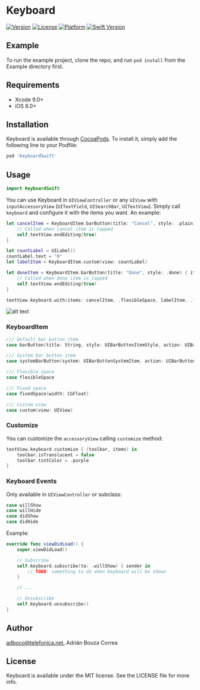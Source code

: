 # Keyboard

[![Version](https://img.shields.io/cocoapods/v/KeyboardSwift.svg?style=flat)](https://cocoapods.org/pods/KeyboardSwift)
[![License](https://img.shields.io/cocoapods/l/KeyboardSwift.svg?style=flat)](https://cocoapods.org/pods/KeyboardSwift)
[![Platform](https://img.shields.io/cocoapods/p/KeyboardSwift.svg?style=flat)](https://cocoapods.org/pods/KeyboardSwift)
[![Swift Version](https://img.shields.io/badge/swift-4.1-orange.svg)](https://cocoapods.org/pods/KeyboardSwift)

## Example

To run the example project, clone the repo, and run `pod install` from the Example directory first.

## Requirements

* Xcode 9.0+
* iOS 8.0+

## Installation

Keyboard is available through [CocoaPods](https://cocoapods.org). To install
it, simply add the following line to your Podfile:

```ruby
pod 'KeyboardSwift'
```

## Usage

```swift
import KeyboardSwift
```

You can use Keyboard in ``UIViewController`` or any ``UIView`` with ``inputAccessoryView`` (``UITextField``, ``UISearchBar``, ``UITextView``). Simply call ``keyboard`` and configure it with the items you want. An example:

```swift
let cancelItem = KeyboardItem.barButton(title: "Cancel", style: .plain) { item in
	// Called when cancel item is tapped
    self.textView.endEditing(true)
}

let countLabel = UILabel()
countLabel.text = "0"
let labelItem = KeyboardItem.custom(view: countLabel)

let doneItem = KeyboardItem.barButton(title: "Done", style: .done) { item in
	// Called when done item is tapped
    self.textView.endEditing(true)
}

textView.keyboard.with(items: cancelItem, .flexibleSpace, labelItem, .flexibleSpace, doneItem)
```

![alt text](https://github.com/adboco/Keyboard/blob/master/Assets/keyboard1.png "Keyboard")

### KeyboardItem

```swift
/// Default bar button item
case barButton(title: String, style: UIBarButtonItemStyle, action: UIBarButtonItemTargetClosure?)

/// System bar button item
case systemBarButton(system: UIBarButtonSystemItem, action: UIBarButtonItemTargetClosure?)

/// Flexible space
case flexibleSpace

/// Fixed space
case fixedSpace(width: CGFloat)

/// Custom view
case custom(view: UIView)
```

### Customize

You can customize the ``accessoryView`` calling ``customize`` method:

```swift
textView.keyboard.customize { (toolbar, items) in
    toolbar.isTranslucent = false
    toolbar.tintColor = .purple
}
```

### Keyboard Events

Only available in ``UIViewController`` or subclass:

```swift
case willShow
case willHide
case didShow
case didHide
```

Example:

```swift
override func viewDidLoad() {
	super.viewDidLoad()

	// Subscribe
	self.keyboard.subscribe(to: .willShow) { sender in
	    // TODO: something to do when keyboard will be shown
	}

	// ...

	// Unsubscribe
	self.keyboard.unsubscribe()
}
```

## Author

adboco@telefonica.net, Adrián Bouza Correa

## License

Keyboard is available under the MIT license. See the LICENSE file for more info.
